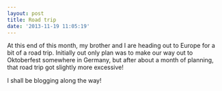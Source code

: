 ```yaml
---
layout: post
title: Road trip
date: '2013-11-19 11:05:19'
---
```


<p>At this end of this month, my brother and I are heading out to Europe for a bit of a road trip. Initially out only plan was to make our way out to Oktoberfest somewhere in Germany, but after about a month of planning, that road trip got slightly more excessive!</p>
<p>I shall be blogging along the way!</p>
